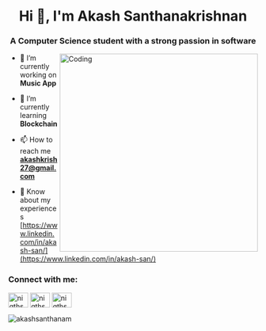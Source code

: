<h1 align="center">Hi 👋, I'm Akash Santhanakrishnan</h1>
<h3 align="center">A Computer Science student with a strong passion in software</h3>

<img align="right" alt="Coding" width="400" src="https://i.giphy.com/media/qgQUggAC3Pfv687qPC/giphy.webp">

- 🔭 I’m currently working on **Music App**

- 🌱 I’m currently learning **Blockchain**

- 📫 How to reach me **akashkrish27@gmail.com**

- 📄 Know about my experiences [https://www.linkedin.com/in/akash-san/](https://www.linkedin.com/in/akash-san/)

<h3 align="left">Connect with me:</h3>
<p align="left">
<a href="https://www.hackerrank.com/niqthsky123" target="blank"><img align="center" src="https://raw.githubusercontent.com/rahuldkjain/github-profile-readme-generator/master/src/images/icons/Social/hackerrank.svg" alt="niqthsky123" height="30" width="40" /></a>
<a href="https://codeforces.com/profile/niqthsky" target="blank"><img align="center" src="https://raw.githubusercontent.com/rahuldkjain/github-profile-readme-generator/master/src/images/icons/Social/codeforces.svg" alt="niqthsky" height="30" width="40" /></a>
<a href="https://www.leetcode.com/niqthsky" target="blank"><img align="center" src="https://raw.githubusercontent.com/rahuldkjain/github-profile-readme-generator/master/src/images/icons/Social/leet-code.svg" alt="niqthsky" height="30" width="40" /></a>
</p>




<p><img align="center" src="https://github-readme-streak-stats.herokuapp.com/?user=akashsanthanam&" alt="akashsanthanam" /></p>
